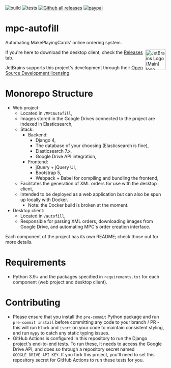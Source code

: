 ![build](https://github.com/chilli-axe/mpc-autofill/actions/workflows/build.yml/badge.svg)
![tests](https://github.com/chilli-axe/mpc-autofill/actions/workflows/tests.yml/badge.svg)
[![Github all releases](https://img.shields.io/github/downloads/chilli-axe/mpc-autofill/total.svg)](https://GitHub.com/chilli-axe/mpc-autofill/releases/)
[![paypal](https://www.paypalobjects.com/en_US/i/btn/btn_donateCC_LG.gif)](https://www.paypal.com/cgi-bin/webscr?cmd=_donations&business=7LJNRSLJYCZTJ&currency_code=AUD&source=url)

# mpc-autofill

Automating MakePlayingCards' online ordering system.

<img align="right" width="64px" src="https://resources.jetbrains.com/storage/products/company/brand/logos/jb_beam.svg" alt="JetBrains Logo (Main) logo.">

If you're here to download the desktop client, check the [Releases]("https://github.com/chilli-axe/mpc-autofill/releases") tab.

JetBrains supports this project's development through their [Open Source Development licensing](https://jb.gg/OpenSourceSupport).

# Monorepo Structure

- Web project:
  - Located in `/MPCAutofill`,
  - Images stored in the Google Drives connected to the project are indexed in Elasticsearch,
  - Stack:
    - Backend:
      - Django 4,
      - The database of your choosing (Elasticsearch is fine),
      - Elasticsearch 7.x,
      - Google Drive API integration,
    - Frontend:
      - jQuery + jQuery UI,
      - Bootstrap 5,
      - Webpack + Babel for compiling and bundling the frontend,
  - Facilitates the generation of XML orders for use with the desktop client,
  - Intended to be deployed as a web application but can also be spun up locally with Docker.
    - Note: the Docker build is broken at the moment.
- Desktop client:
  - Located in `/autofill`,
  - Responsible for parsing XML orders, downloading images from Google Drive, and automating MPC's order creation interface.

Each component of the project has its own README; check those out for more details.

# Requirements

- Python 3.9+ and the packages specified in `requirements.txt` for each component (web project and desktop client).

# Contributing

- Please ensure that you install the `pre-commit` Python package and run `pre-commit install` before committing any code to your branch / PR - this will run `black` and `isort` on your code to maintain consistent styling, and run `mypy` to catch any static typing issues.
- GitHub Actions is configured in this repository to run the Django project's end-to-end tests. To run these, it needs to access the Google Drive API, and does so through a repository secret named `GOOGLE_DRIVE_API_KEY`. If you fork this project, you'll need to set this repository secret for GitHub Actions to run these tests for you.
